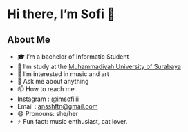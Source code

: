 # Hi there, I’m Sofi 👋
## About Me
- 🎓 I’m a bachelor of Informatic Student
- 🏫 I’m study at the [Muhammadiyah University of Surabaya](https://www.um-surabaya.ac.id/)
- 👀 I’m interested in music and art
- 💬 Ask me about anything
- 📫 How to reach me
- Instagram : [@imsofiiii](https://www.instagram.com/im_sofiiii_/profilecard/?igsh=MTRzMW84MDNtNHExNw==)
- Email : ansshftn@gmail.com
- 😄 Pronouns: she/her
- ⚡ Fun fact: music enthusiast, cat lover.
